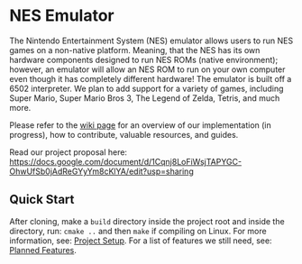 # NES Emulator

The Nintendo Entertainment System (NES) emulator allows users to run NES games on a non-native platform. Meaning, that the NES has its own hardware components designed to run NES ROMs (native environment); however, an emulator will allow an NES ROM to run on your own computer even though it has completely different hardware! The emulator is built off a 6502 interpreter. We plan to add support for a variety of games, including Super Mario, Super Mario Bros 3, The Legend of Zelda, Tetris, and much more. 

Please refer to the [wiki page](https://github.com/ariddl/nes/wiki) for an overview of our implementation (in progress), how to contribute, valuable resources, and guides.  

Read our project proposal here: https://docs.google.com/document/d/1Cqnj8LoFiWsjTAPYGC-OhwUfSb0jAdReGYyYm8cKlYA/edit?usp=sharing

## Quick Start

After cloning, make a `build` directory inside the project root and inside the directory, run: `cmake ..` and then `make` if compiling on Linux. For more information, see: [Project Setup](https://github.com/ariddl/nes/wiki/Project-Setup). For a list of features we still need, see: [Planned Features](https://github.com/ariddl/nes/wiki/Planned-Features).

